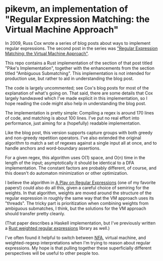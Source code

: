 # pikevm, an implementation of "Regular Expression Matching: the Virtual Machine Approach"

In 2009, Russ Cox wrote a series of blog posts about ways to implement
regular expressions. The second post in the series was ["Regular
Expression Matching: the Virtual Machine Approach"][vm].

[vm]: https://swtch.com/~rsc/regexp/regexp2.html

This repo contains a Rust implementation of the section of that post
titled "Pike's Implementation", together with the enhancements from the
section titled "Ambiguous Submatching". This implementation is not
intended for production use, but rather to aid in understanding the blog
post.

The code is largely uncommented; see Cox's blog posts for most of the
explanation of what's going on. That said, there are some details that
Cox largely handwaved which I've made explicit in this implementation,
so I hope reading the code might also help in understanding the blog
post.

The implementation is pretty simple: Compiling a regex is around 170
lines of code, and matching is about 100 lines. I've put no real effort
into performance, just aiming for a (hopefully) readable implementation.

Like the blog post, this version supports capture groups with both
greedy and non-greedy repetition operators. I've also extended the
original algorithm to match a set of regexes against a single input all
at once, and to handle anchors and word-boundary assertions.

For a given regex, this algorithm uses O(1) space, and O(n) time in the
length of the input; asymptotically it should be identical to a DFA
implementation. The constant factors are probably different, of course,
and this doesn't do automaton minimization or other optimization.

I believe the algorithm in [A Play on Regular Expressions][play] (one of
my favorite papers!) could also do all this, given a careful choice of
semiring for the weights. In that algorithm, weights are moved around
the structure of the regular expression in roughly the same way that the
VM approach uses its "threads". The tricky part is prioritization when
combining weights from ambiguous submatches, I think, but the solutions
for the VM approach should transfer pretty cleanly.

[play]: https://sebfisch.github.io/haskell-regexp/

(That paper describes a Haskell implementation, but I've previously
written a [Rust weighted regular expressions][weighted-regexp-rs]
library as well.)

[weighted-regexp-rs]: https://github.com/jameysharp/weighted-regexp-rs

I've often found it helpful to switch between [NFA][], virtual machine,
and weighted-regexp interpretations when I'm trying to reason about
regular expressions. My hope is that pulling together these
superficially different perspectives will be useful to other people too.

[NFA]: https://en.wikipedia.org/wiki/Nondeterministic_finite_automaton

